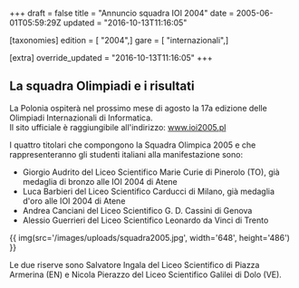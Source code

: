 +++
draft = false
title = "Annuncio squadra IOI 2004"
date = 2005-06-01T05:59:29Z
updated = "2016-10-13T11:16:05"

[taxonomies]
edition = [ "2004",]
gare = [ "internazionali",]

[extra]
override_updated = "2016-10-13T11:16:05"
+++
## La squadra Olimpiadi e i risultati

La Polonia ospiterà nel prossimo mese di agosto la 17a edizione delle Olimpiadi Internazionali di Informatica.<br/>Il sito ufficiale è raggiungibile all'indirizzo: www.ioi2005.pl

I quattro titolari che compongono la Squadra Olimpica 2005 e che rappresenteranno gli studenti italiani alla manifestazione sono:

- Giorgio Audrito del Liceo Scientifico Marie Curie di Pinerolo (TO), già medaglia di bronzo alle IOI 2004 di Atene
- Luca Barbieri del Liceo Scientifico Carducci di Milano, già medaglia d'oro alle IOI 2004 di Atene
- Andrea Canciani del Liceo Scientifico G. D. Cassini di Genova
- Alessio Guerrieri del Liceo Scientifico Leonardo da Vinci di Trento

{{ img(src='/images/uploads/squadra2005.jpg', width='648', height='486') }}

Le due riserve sono Salvatore Ingala del Liceo Scientifico di Piazza Armerina (EN) e Nicola Pierazzo del Liceo Scientifico Galilei di Dolo (VE).
